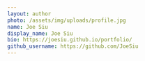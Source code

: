 ```yaml
---
layout: author
photo: /assets/img/uploads/profile.jpg
name: Joe Siu
display_name: Joe Siu
bio: https://joesiu.github.io/portfolio/
github_username: https://github.com/JoeSiu
---
```

